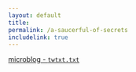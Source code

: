 ```yaml
---
layout: default 
title:  
permalink: /a-saucerful-of-secrets
includelink: true
---
```


[microblog - `twtxt.txt`](./twtxt.txt)

